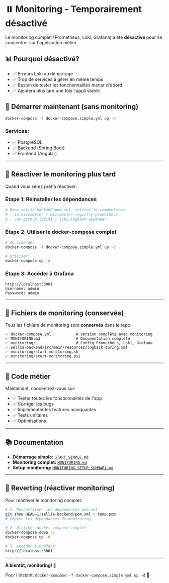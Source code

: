 # ⏸️ Monitoring - Temporairement désactivé

Le monitoring complet (Prometheus, Loki, Grafana) a été **désactivé** pour se concentrer sur l'application métier.

## 📊 Pourquoi désactivé?

- ✅ Erreurs Loki au démarrage
- ✅ Trop de services à gérer en même temps
- ✅ Besoin de tester les fonctionnalités métier d'abord
- ✅ Ajoutera plus tard une fois l'appli stable

## 🚀 Démarrer maintenant (sans monitoring)

```bash
docker-compose -f docker-compose.simple.yml up -d
```

### Services:
- ✅ PostgreSQL
- ✅ Backend (Spring Boot)
- ✅ Frontend (Angular)

---

## 🔄 Réactiver le monitoring plus tard

Quand vous serez prêt à réactiver:

### Étape 1: Réinstaller les dépendances
```bash
# Dans sellia-backend/pom.xml, retirer le commentaire:
# - io.micrometer / micrometer-registry-prometheus
# - com.github.loki4j / loki-logback-appender
```

### Étape 2: Utiliser le docker-compose complet
```bash
# Au lieu de:
docker-compose -f docker-compose.simple.yml up -d

# Utiliser:
docker-compose up -d
```

### Étape 3: Accéder à Grafana
```
http://localhost:3001
Username: admin
Password: admin
```

---

## 📁 Fichiers de monitoring (conservés)

Tous les fichiers de monitoring sont **conservés** dans le repo:

```
✅ docker-compose.yml           # Version complète avec monitoring
✅ MONITORING.md                # Documentation complète
✅ monitoring/                  # Config Prometheus, Loki, Grafana
✅ sellia-backend/src/main/resources/logback-spring.xml
✅ monitoring/start-monitoring.sh
✅ monitoring/start-monitoring.ps1
```

---

## 🎯 Code métier

Maintenant, concentrez-vous sur:
- ✅ Tester toutes les fonctionnalités de l'app
- ✅ Corriger les bugs
- ✅ Implémenter les features manquantes
- ✅ Tests unitaires
- ✅ Optimisations

---

## 📚 Documentation

- **Démarrage simple:** [`START_SIMPLE.md`](./START_SIMPLE.md)
- **Monitoring complet:** [`MONITORING.md`](./MONITORING.md)
- **Setup monitoring:** [`MONITORING_SETUP_SUMMARY.md`](./MONITORING_SETUP_SUMMARY.md)

---

## 🔧 Reverting (réactiver monitoring)

Pour réactiver le monitoring complet:

```bash
# 1. Reconstituer les dépendances pom.xml
git show HEAD~1:sellia-backend/pom.xml > temp.pom
# Copier les dépendances de monitoring

# 2. Utiliser docker-compose complet
docker-compose down -v
docker-compose up -d

# 3. Accéder à Grafana
http://localhost:3001
```

---

**À bientôt, monitoring! 👋**

Pour l'instant: `docker-compose -f docker-compose.simple.yml up -d` 🚀

